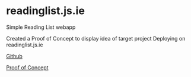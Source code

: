 # readinglist.js.ie
Simple Reading List webapp

Created a Proof of Concept to display idea of target project
Deploying on readinglist.js.ie

[Github](https://github.com/fcarelse/readinglist.js.ie)

[Proof of Concept](https://readinglist.js.ie)